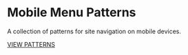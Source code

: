 # Mobile Menu Patterns

A collection of patterns for site navigation on mobile
devices.

[VIEW PATTERNS](https://mobile-menu-patterns.vercel.app/)
